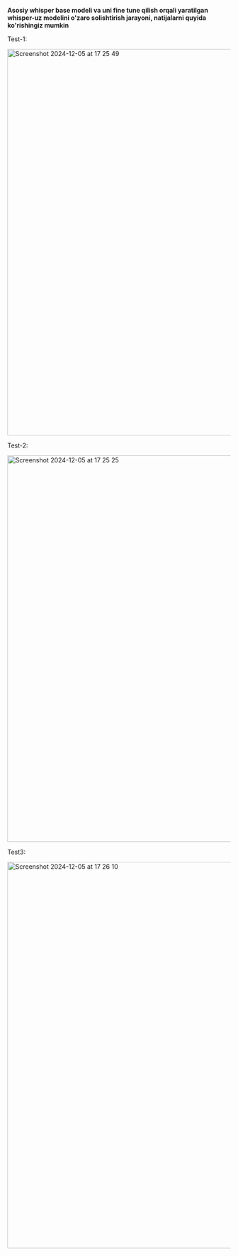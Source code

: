 **Asosiy whisper base modeli va uni fine tune qilish orqali yaratilgan whisper-uz modelini o'zaro solishtirish jarayoni, natijalarni quyida ko'rishingiz mumkin**
<br>

Test-1:

<img width="872" alt="Screenshot 2024-12-05 at 17 25 49" src="https://github.com/user-attachments/assets/78242f57-e383-423a-bb1c-382025c0cd07">
<br>

Test-2:

<img width="872" alt="Screenshot 2024-12-05 at 17 25 25" src="https://github.com/user-attachments/assets/ce08f13f-3704-48bd-95d0-9ca8a26b72e6">
<br>

Test3:

<img width="872" alt="Screenshot 2024-12-05 at 17 26 10" src="https://github.com/user-attachments/assets/5c94dd27-05c8-4e7c-8ad7-59b1433a824f">
